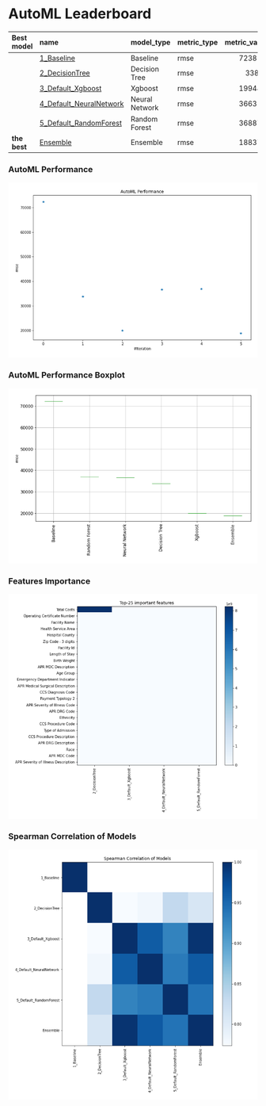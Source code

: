 # AutoML Leaderboard

| Best model   | name                                                         | model_type     | metric_type   |   metric_value |   train_time |
|:-------------|:-------------------------------------------------------------|:---------------|:--------------|---------------:|-------------:|
|              | [1_Baseline](1_Baseline/README.md)                           | Baseline       | rmse          |        72381.7 |         2.23 |
|              | [2_DecisionTree](2_DecisionTree/README.md)                   | Decision Tree  | rmse          |        33807   |        13.1  |
|              | [3_Default_Xgboost](3_Default_Xgboost/README.md)             | Xgboost        | rmse          |        19944.1 |       149.56 |
|              | [4_Default_NeuralNetwork](4_Default_NeuralNetwork/README.md) | Neural Network | rmse          |        36631.6 |         7.64 |
|              | [5_Default_RandomForest](5_Default_RandomForest/README.md)   | Random Forest  | rmse          |        36887.8 |        18.99 |
| **the best** | [Ensemble](Ensemble/README.md)                               | Ensemble       | rmse          |        18837.9 |         0.29 |

### AutoML Performance
![AutoML Performance](ldb_performance.png)

### AutoML Performance Boxplot
![AutoML Performance Boxplot](ldb_performance_boxplot.png)

### Features Importance
![features importance across models](features_heatmap.png)



### Spearman Correlation of Models
![models spearman correlation](correlation_heatmap.png)

